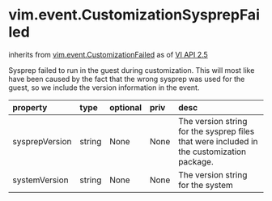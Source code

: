vim.event.CustomizationSysprepFailed
====================================
inherits from [vim.event.CustomizationFailed](docs/vim.event.CustomizationFailed.md)
as of [VI API 2.5](vim.version.md#vim.version.version2)


Sysprep failed to run in the guest during customization. This will most like  have been caused by the fact that the wrong sysprep was used for the guest,  so we include the version information in the event.

| property | type | optional | priv | desc |
|:---------|:-----|:---------|:-----|:-----|
| sysprepVersion | string | None | None | The version string for the sysprep files that were included in the  customization package. |
| systemVersion | string | None | None | The version string for the system |


